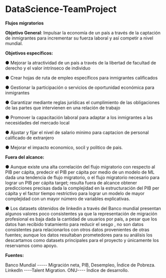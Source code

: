 # DataScience-TeamProject
**Flujos migratorios**

**Objetivo General**: Impulsar la economía de un país a través de la captación de inmigrantes para incrementar su fuerza laboral y así competir a nivel mundial.

**Objetivos específicos:** 

●	Mejorar la atractividad de un país a través de la libertad de facultad de derecho y el valor intrínseco de individuo

●	Crear hojas de ruta de empleo específicos para inmigrantes calificados

●	Gestionar la participación o servicios de oportunidad económica para inmigrantes

●	Garantizar mediante reglas jurídicas el cumplimiento de las obligaciones de las partes que intervienen en una relación de trabajo

●	Promover la capacitación laboral para adaptar a los inmigrantes a las necesidades del mercado local

●	Ajustar y fijar el nivel de salario minimo para captacion de personal calificado de extranjero

●	Mejorar el impacto economico, socil y politico de pais.

**Fuera del alcance:**

●	Aunque existe una alta correlación del flujo migratorio con respecto al PIB per cápita, predecir el PIB per cápita por medio de un modelo de ML dada una tendencia de flujo migratorio, o el flujo migratorio necesario para lograr un PIB per cápita target; resulta fuera de alcance obtener predicciones precisas dada la complejidad en la estructuración del PIB per cápita y el factor tiempo restrictivo para lograr un modelo de mayor complejidad con un mayor número de variables explicativas. 

●	Los datasets obtenidos de linkedin a través del Banco mundial presentan algunos valores poco consistentes ya que la representación de migración profesional es baja dada la cantidad de usuarios por país, a pesar que los datos han recibido tratamiento para reducir el sesgo , no son datos consistentes para relacionarlos con otros datos provenientes de otras fuentes; aunque los datos resultaban prometedores para su análisis los descartamos como datasets principales para el proyecto y únicamente los reservamos como apoyo. 

**Fuentes:**

Banco Mundial ----- Migración neta, PIB, Desempleo, Índice de Pobreza.
LinkedIn ----Talent Migration.
ONU---- Índice de desarrollo.
